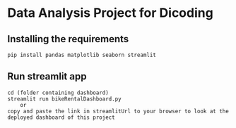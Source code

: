 # Data Analysis Project for Dicoding

## Installing the requirements
```
pip install pandas matplotlib seaborn streamlit
```

## Run streamlit app
```
cd (folder containing dashboard)
streamlit run bikeRentalDashboard.py
    or
copy and paste the link in streamlitUrl to your browser to look at the deployed dashboard of this project
```
